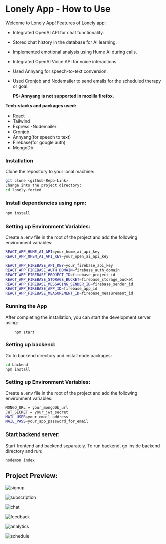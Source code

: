 # Lonely App - How to Use
Welcome to Lonely App! Features of Lonely app:

- Integrated OpenAI API for chat functionality.
- Stored chat history in the database for AI learning.
- Implemented emotional analysis using Hume AI during calls.
- Integrated OpenAI Voice API for voice interactions.
- Used Annyang for speech-to-text conversion.
- Used Cronjob and Nodemailer to send emails for the scheduled therapy or goal.

  **PS: Annyang is not supported in mozilla firefox.**

**Tech-stacks and packages used:**
- React
- Tailwind
- Express
-Nodemailer
- Cronjob
- Annyang(for speech to text)
- Firebase(for google auth)
- MongoDb 

### Installation
Clone the repository to your local machine:
```bash    
git clone <github-Repo-Link>
Change into the project directory:
cd lonely-forked
```

### Install dependencies using npm:
```bash
npm install
```

### Setting up Environment Variables:

Create a .env file in the root of the project and add the following environment variables:
```bash
REACT_APP_HUME_AI_API=your_hume_ai_api_key
REACT_APP_OPEN_AI_API_KEY=your_open_ai_api_key

REACT_APP_FIREBASE_API_KEY=your_firebase_api_key
REACT_APP_FIREBASE_AUTH_DOMAIN=firebase_auth_domain
REACT_APP_FIREBASE_PROJECT_ID=firebase_project_id
REACT_APP_FIREBASE_STORAGE_BUCKET=firebase_storage_bucket
REACT_APP_FIREBASE_MESSAGING_SENDER_ID=firebase_sender_id
REACT_APP_FIREBASE_APP_ID=firebase_app_id
REACT_APP_FIREBASE_MEASUREMENT_ID=firebase_measurement_id
 ```

### Running the App
After completing the installation, you can start the development server using:
   
        npm start

### Setting up backend:
Go to backend directory and install node packages:
```bash
cd backend
npm install
```

### Setting up Environment Variables:

Create a .env file in the root of the project and add the following environment variables:
```bash
MONGO_URL = your_mongoDb_url
JWT_SECRET = your_jwt_secret
MAIL_USER=your_email_address
MAIL_PASS=your_app_password_for_email
```

### Start backend server:

Start frontend and backend separately. To run backend, go inside backend directory and run:
```bash
nodemon index
```

## Project Preview:

![signup](https://github.com/AmanBhujel/MVP/assets/132144406/e471252e-1f47-44b4-b34c-7dbc4f766e3e)


![subscription](https://github.com/AmanBhujel/MVP/assets/132144406/38c5e757-214d-4082-8f54-8e007ff03296)


![chat](https://github.com/AmanBhujel/MVP/assets/132144406/4e6cb4ce-a0fe-49a5-8827-54406662549e)


![feedback](https://github.com/AmanBhujel/MVP/assets/132144406/de473281-aefc-42b7-925e-46b84cce6b16)


![analytics](https://github.com/AmanBhujel/MVP/assets/132144406/1cf69924-0810-4743-abbe-bb949fcddfad)


![schedule](https://github.com/AmanBhujel/MVP/assets/132144406/e657c7fe-e73a-4dfd-aa12-6c0ca47e52e9)





